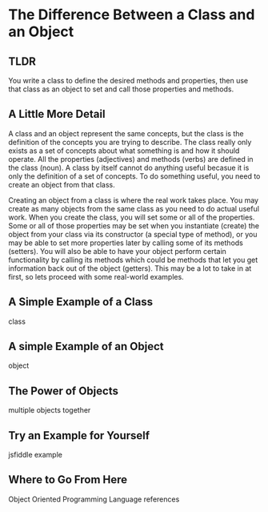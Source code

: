 # The Difference Between a Class and an Object

## TLDR

You write a class to define the desired methods and properties, then use that class as an object to set and call those properties and methods.

## A Little More Detail

A class and an object represent the same concepts, but the class is the definition of the concepts you are trying to describe.  The class really only exists as a set of concepts about what something is and how it should operate.  All the properties (adjectives) and methods (verbs) are defined in the class (noun).  A class by itself cannot do anything useful becasue it is only the definition of a set of concepts.  To do something useful, you need to create an object from that class.

Creating an object from a class is where the real work takes place.  You may create as many objects from the same class as you need to do actual useful work.  When you create the class, you will set some or all of the properties.  Some or all of those properties may be set when you instantiate (create) the object from your class via its constructor (a special type of method), or you may be able to set more properties later by calling some of its methods (setters).  You will also be able to have your object perform certain functionality by calling its methods which could be methods that let you get information back out of the object (getters).  This may be a lot to take in at first, so lets proceed with some real-world examples.

## A Simple Example of a Class

class

## A simple Example of an Object

object

## The Power of Objects

multiple objects together

## Try an Example for Yourself

jsfiddle example

## Where to Go From Here

Object Oriented Programming
Language references
